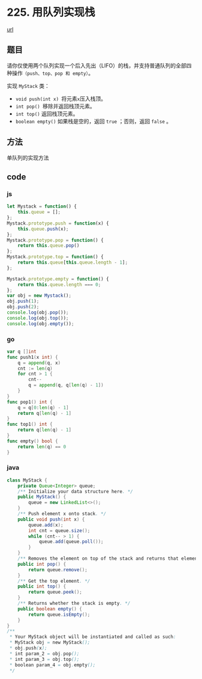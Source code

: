 # 225. 用队列实现栈

[url](https://leetcode-cn.com/problems/implement-stack-using-queues/)


## 题目

请你仅使用两个队列实现一个后入先出（LIFO）的栈，并支持普通队列的全部四种操作`（push、top、pop 和 empty）`。

实现 `MyStack` 类：

- `void push(int x) `将元素` x `压入栈顶。
- `int pop() `移除并返回栈顶元素。
- `int top()` 返回栈顶元素。
- `boolean empty()` 如果栈是空的，返回 `true` ；否则，返回 `false` 。


## 方法

单队列的实现方法

## code

### js

```js
let Mystack = function() {
    this.queue = [];
};
Mystack.prototype.push = function(x) {
    this.queue.push(x);
};
Mystack.prototype.pop = function() {
    return this.queue.pop()
};
Mystack.prototype.top = function() {
    return this.queue[this.queue.length - 1];
};

Mystack.prototype.empty = function() {
    return this.queue.length === 0;
};
var obj = new Mystack();
obj.push(1);
obj.push(2);
console.log(obj.pop());
console.log(obj.top());
console.log(obj.empty());
```

### go

```go
var q []int
func push1(x int) {
	q = append(q, x)
	cnt := len(q)
	for cnt > 1 {
		cnt--
		q = append(q, q[len(q) - 1])
	}
}
func pop1() int {
	q = q[0:len(q) - 1]
	return q[len(q) - 1]
}
func top1() int {
	return q[len(q) - 1]
}
func empty() bool {
	return len(q) == 0
}
```

### java

```java
class MyStack {
    private Queue<Integer> queue;
    /** Initialize your data structure here. */
    public MyStack() {
        queue = new LinkedList<>();
    }
    /** Push element x onto stack. */
    public void push(int x) {
        queue.add(x);
        int cnt = queue.size();
        while (cnt-- > 1) {
            queue.add(queue.poll());
        }
    }
    /** Removes the element on top of the stack and returns that element. */
    public int pop() {
        return queue.remove();
    }
    /** Get the top element. */
    public int top() {
        return queue.peek();
    }
    /** Returns whether the stack is empty. */
    public boolean empty() {
        return queue.isEmpty();
    }
}
/**
 * Your MyStack object will be instantiated and called as such:
 * MyStack obj = new MyStack();
 * obj.push(x);
 * int param_2 = obj.pop();
 * int param_3 = obj.top();
 * boolean param_4 = obj.empty();
 */
```

